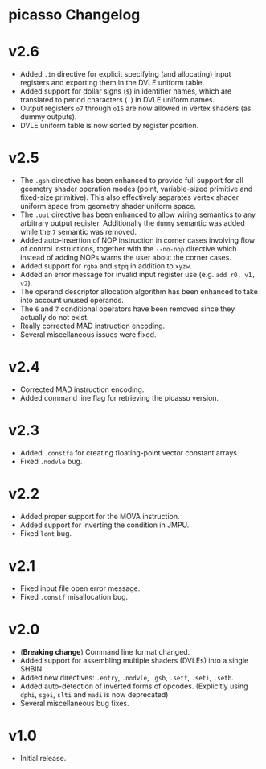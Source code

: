# picasso Changelog

# v2.6

- Added `.in` directive for explicit specifying (and allocating) input registers and exporting them in the DVLE uniform table.
- Added support for dollar signs (`$`) in identifier names, which are translated to period characters (`.`) in DVLE uniform names.
- Output registers `o7` through `o15` are now allowed in vertex shaders (as dummy outputs).
- DVLE uniform table is now sorted by register position.

# v2.5

- The `.gsh` directive has been enhanced to provide full support for all geometry shader operation modes (point, variable-sized primitive and fixed-size primitive). This also effectively separates vertex shader uniform space from geometry shader uniform space.
- The `.out` directive has been enhanced to allow wiring semantics to any arbitrary output register. Additionally the `dummy` semantic was added while the `7` semantic was removed.
- Added auto-insertion of NOP instruction in corner cases involving flow of control instructions, together with the `--no-nop` directive which instead of adding NOPs warns the user about the corner cases.
- Added support for `rgba` and `stpq` in addition to `xyzw`.
- Added an error message for invalid input register use (e.g. `add r0, v1, v2`).
- The operand descriptor allocation algorithm has been enhanced to take into account unused operands.
- The `6` and `7` conditional operators have been removed since they actually do not exist.
- Really corrected MAD instruction encoding.
- Several miscellaneous issues were fixed.

# v2.4

- Corrected MAD instruction encoding.
- Added command line flag for retrieving the picasso version.

# v2.3

- Added `.constfa` for creating floating-point vector constant arrays.
- Fixed `.nodvle` bug.

# v2.2

- Added proper support for the MOVA instruction.
- Added support for inverting the condition in JMPU.
- Fixed `lcnt` bug.

# v2.1

- Fixed input file open error message.
- Fixed `.constf` misallocation bug.

# v2.0

- (**Breaking change**) Command line format changed.
- Added support for assembling multiple shaders (DVLEs) into a single SHBIN.
- Added new directives: `.entry`, `.nodvle`, `.gsh`, `.setf`, `.seti`, `.setb`.
- Added auto-detection of inverted forms of opcodes. (Explicitly using `dphi`, `sgei`, `slti` and `madi` is now deprecated)
- Several miscellaneous bug fixes.

# v1.0

- Initial release.
